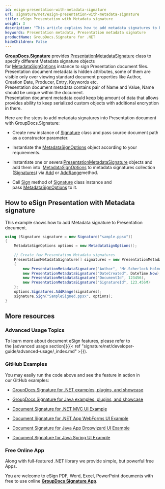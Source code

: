 ```yaml
---
id: esign-presentation-with-metadata-signature
url: signature/net/esign-presentation-with-metadata-signature
title: eSign Presentation with Metadata signature
weight: 3
description: "This article explains how to add metadata signatures to Presentation document with GroupDocs.Signature"
keywords: Presentation metadata, Presentation metadata signature
productName: GroupDocs.Signature for .NET
hideChildren: False
---
```

[**GroupDocs.Signature**](https://products.groupdocs.com/signature/net) provides [PresentationMetadataSignature](https://apireference.groupdocs.com/net/signature/groupdocs.signature.domain/presentationmetadatasignature) class to specify different Metadata signature objects for [MetadataSignOptions](https://apireference.groupdocs.com/net/signature/groupdocs.signature.options/metadatasignoptions) instance to sign Presentation document files.   
Presentation document metadata is hidden attributes, some of them are visible only over viewing standard document properties like Author, Creation Date, Producer, Entry, Keywords etc.  
Presentation document metadata contains pair of Name and Value, Name should be unique within the document.  
Presentation document metadata could keep big amount of data that allows provides ability to keep serialized custom objects with additional encryption in there.   

Here are the steps to add metadata signatures into Presentation document with GroupDocs.Signature:

*   Create new instance of [Signature](https://apireference.groupdocs.com/net/signature/groupdocs.signature/signature) class and pass source document path as a constructor parameter.
    
*   Instantiate the [MetadataSignOptions](https://apireference.groupdocs.com/net/signature/groupdocs.signature.options/metadatasignoptions) object according to your requirements.
    
*   Instantiate one or several[PresentationMetadataSignature](https://apireference.groupdocs.com/net/signature/groupdocs.signature.domain/presentationmetadatasignature) objects and add them into  [MetadataSignOptions](https://apireference.groupdocs.com/net/signature/groupdocs.signature.options/metadatasignoptions) to metadata signatures collection ([Signatures](https://apireference.groupdocs.com/net/signature/groupdocs.signature.options/metadatasignoptions/properties/signatures)) via [Add](https://apireference.groupdocs.com/net/signature/groupdocs.signature.domain/metadatasignaturecollection/methods/add) or [AddRange](https://apireference.groupdocs.com/net/signature/groupdocs.signature.domain/metadatasignaturecollection/methods/addrange)method.
    
*   Call [Sign](https://apireference.groupdocs.com/net/signature/groupdocs.signature/signature/methods/sign) method of [Signature](https://apireference.groupdocs.com/net/signature/groupdocs.signature/signature) class instance and pass [MetadataSignOptions](https://apireference.groupdocs.com/net/signature/groupdocs.signature.options/metadatasignoptions) to it.
    

## How to eSign Presentation with Metadata signature

This example shows how to add Metadata signature to Presentation document.

```csharp
using (Signature signature = new Signature("sample.ppsx"))
{
    MetadataSignOptions options = new MetadataSignOptions();
   
    // Create few Presentation Metadata signatures
    PresentationMetadataSignature[] signatures = new PresentationMetadataSignature[]
    {
        new PresentationMetadataSignature("Author", "Mr.Scherlock Holmes"),
        new PresentationMetadataSignature("DateCreated", DateTime.Now),
        new PresentationMetadataSignature("DocumentId", 123456),
        new PresentationMetadataSignature("SignatureId", 123.456M)
    };
    options.Signatures.AddRange(signatures);
    signature.Sign("SampleSigned.ppsx", options);
}
```

## More resources

### Advanced Usage Topics

To learn more about document eSign features, please refer to the [advanced usage section]({{< ref "signature/net/developer-guide/advanced-usage/_index.md" >}}).

### GitHub Examples 

You may easily run the code above and see the feature in action in our GitHub examples:

*   [GroupDocs.Signature for .NET examples, plugins, and showcase](https://github.com/groupdocs-signature/GroupDocs.Signature-for-.NET)
    
*   [GroupDocs.Signature for Java examples, plugins, and showcase](https://github.com/groupdocs-signature/GroupDocs.Signature-for-Java)
    
*   [Document Signature for .NET MVC UI Example](https://github.com/groupdocs-signature/GroupDocs.Signature-for-.NET-MVC) 
    
*   [Document Signature for .NET App WebForms UI Example](https://github.com/groupdocs-signature/GroupDocs.Signature-for-.NET-WebForms)
    
*   [Document Signature for Java App Dropwizard UI Example](https://github.com/groupdocs-signature/GroupDocs.Signature-for-Java-Dropwizard)
    
*   [Document Signature for Java Spring UI Example](https://github.com/groupdocs-signature/GroupDocs.Signature-for-Java-Spring)
    

### Free Online App 

Along with full-featured .NET library we provide simple, but powerful free Apps.

You are welcome to eSign PDF, Word, Excel, PowerPoint documents with free to use online **[GroupDocs Signature App](https://products.groupdocs.app/signature)**.
